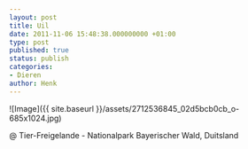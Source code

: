 ```yaml
---
layout: post
title: Uil
date: 2011-11-06 15:48:38.000000000 +01:00
type: post
published: true
status: publish
categories:
- Dieren
author: Henk
---
```

![Image]({{ site.baseurl }}/assets/2712536845_02d5bcb0cb_o-685x1024.jpg)


@ Tier-Freigelande - Nationalpark Bayerischer Wald, Duitsland
